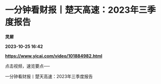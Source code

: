 # 一分钟看财报丨楚天高速：2023年三季度报告
**灵犀**

**2023-10-25 16:42**

**https://www.yicai.com/video/101884982.html**

点击视频，速览要点──

一分钟看财报丨楚天高速：2023年三季度报告